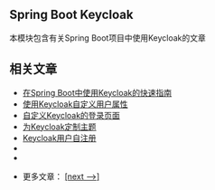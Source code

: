 ## Spring Boot Keycloak

本模块包含有关Spring Boot项目中使用Keycloak的文章

## 相关文章

+ [在Spring Boot中使用Keycloak的快速指南](docs/在SpringBoot中使用Keycloak的快速指南.md)
+ [使用Keycloak自定义用户属性](docs/使用Keycloak自定义用户属性.md)
+ [自定义Keycloak的登录页面](docs/自定义Keycloak的登录页面.md)
+ [为Keycloak定制主题](docs/为Keycloak定制主题.md)
+ [Keycloak用户自注册](docs/Keycloak用户自注册.md)
+ []()
+ []()

- 更多文章： [[next -->]](../spring-boot-keycloak-2/README.md)